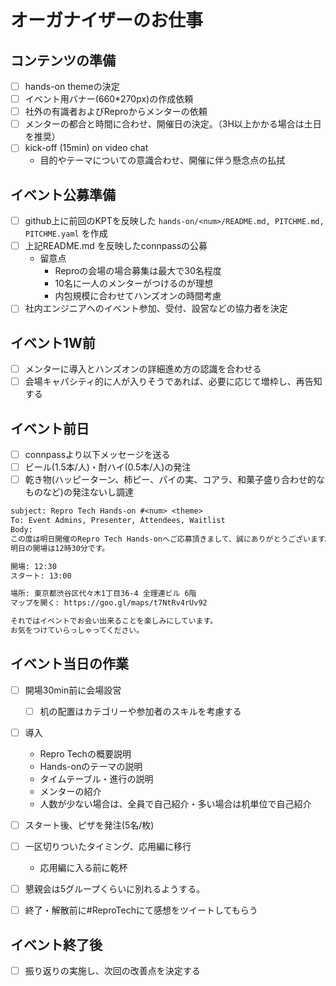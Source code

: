 # オーガナイザーのお仕事

## コンテンツの準備

- [ ] hands-on themeの決定
- [ ] イベント用バナー(660*270px)の作成依頼
- [ ] 社外の有識者およびReproからメンターの依頼
- [ ] メンターの都合と時間に合わせ、開催日の決定。（3H以上かかる場合は土日を推奨）
- [ ] kick-off (15min) on video chat
  - 目的やテーマについての意識合わせ、開催に伴う懸念点の払拭

## イベント公募準備

- [ ] github上に前回のKPTを反映した `hands-on/<num>/README.md, PITCHME.md, PITCHME.yaml` を作成
- [ ] 上記README.md を反映したconnpassの公募
  - 留意点
    - Reproの会場の場合募集は最大で30名程度
    - 10名に一人のメンターがつけるのが理想
    - 内包規模に合わせてハンズオンの時間考慮
- [ ] 社内エンジニアへのイベント参加、受付、設営などの協力者を決定

## イベント1W前

- [ ] メンターに導入とハンズオンの詳細進め方の認識を合わせる
- [ ] 会場キャパシティ的に人が入りそうであれば、必要に応じて増枠し、再告知する

## イベント前日

- [ ] connpassより以下メッセージを送る
- [ ] ビール(1.5本/人)・酎ハイ(0.5本/人)の発注
- [ ] 乾き物(ハッピーターン、柿ピー、パイの実、コアラ、和菓子盛り合わせ的なものなど)の発注ないし調達

```txt
subject: Repro Tech Hands-on #<num> <theme>
To: Event Admins, Presenter, Attendees, Waitlist
Body:
この度は明日開催のRepro Tech Hands-onへご応募頂きまして、誠にありがとうございます。
明日の開場は12時30分です。

開場: 12:30
スタート: 13:00

場所: 東京都渋谷区代々木1丁目36-4 全理連ビル 6階
マップを開く: https://goo.gl/maps/t7NtRv4rUv92

それではイベントでお会い出来ることを楽しみにしています。
お気をつけていらっしゃってください。
```

## イベント当日の作業

- [ ] 開場30min前に会場設営
  - [ ] 机の配置はカテゴリーや参加者のスキルを考慮する
- [ ] 導入
    - Repro Techの概要説明
    - Hands-onのテーマの説明
    - タイムテーブル・進行の説明
    - メンターの紹介
    - 人数が少ない場合は、全員で自己紹介・多い場合は机単位で自己紹介
- [ ] スタート後、ピザを発注(5名/枚)
- [ ] 一区切りついたタイミング、応用編に移行
  - 応用編に入る前に乾杯
- [ ] 懇親会は5グループくらいに別れるようする。
- [ ] 終了・解散前に#ReproTechにて感想をツイートしてもらう


## イベント終了後

- [ ] 振り返りの実施し、次回の改善点を決定する
